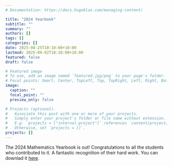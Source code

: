 ```yaml
---
# Documentation: https://docs.hugoblox.com/managing-content/

title: "2024 Yearbook"
subtitle: ""
summary: ""
authors: []
tags: []
categories: []
date: 2025-08-25T10:10:00+10:00
lastmod: 2025-09-02T10:10:00+10:00
featured: false
draft: false

# Featured image
# To use, add an image named `featured.jpg/png` to your page's folder.
# Focal points: Smart, Center, TopLeft, Top, TopRight, Left, Right, BottomLeft, Bottom, BottomRight.
image:
  caption: ""
  focal_point: ""
  preview_only: false

# Projects (optional).
#   Associate this post with one or more of your projects.
#   Simply enter your project's folder or file name without extension.
#   E.g. `projects = ["internal-project"]` references `content/project/deep-learning/index.md`.
#   Otherwise, set `projects = []`.
projects: []
---
```


The 2024 Mathematics Yearbook is out! Congratulations to all the students who contributed to it. A fantastic recognition of their hard work. You can downlad it [here](https://blogs.deakin.edu.au/maths/yearbook/).
